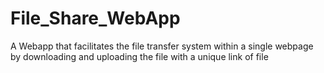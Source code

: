 # File_Share_WebApp
A Webapp that facilitates the file transfer system within a single webpage by downloading and uploading the file with a unique link of file
